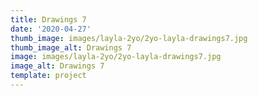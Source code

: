 ```yaml
---
title: Drawings 7
date: '2020-04-27'
thumb_image: images/layla-2yo/2yo-layla-drawings7.jpg
thumb_image_alt: Drawings 7
image: images/layla-2yo/2yo-layla-drawings7.jpg
image_alt: Drawings 7
template: project
---
```

